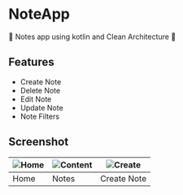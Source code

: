 # NoteApp
👾 Notes app using kotlin and Clean Architecture 💜

## Features
- Create Note
- Delete Note
- Edit Note
- Update Note
- Note Filters

## Screenshot
![Home](https://github.com/manuelduarte077/NoteApp/assets/46093689/07f49e2b-4856-45af-b910-46ab996f7b1b) | ![Content](https://github.com/manuelduarte077/NoteApp/assets/46093689/7c995ca5-3846-4146-a259-d8b4a82549b0) | ![Create](https://github.com/manuelduarte077/NoteApp/assets/46093689/122a40d6-4f88-4402-98bf-d5ae47ab7f56) 
-----------------------------------|------------------------------------ | ------------------------------------
Home                         |  Notes                         | Create Note



